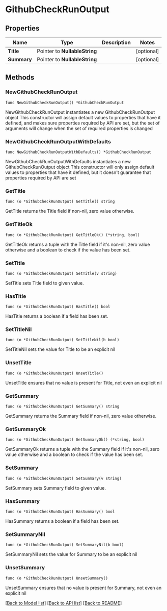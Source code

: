 # GithubCheckRunOutput

## Properties

Name | Type | Description | Notes
------------ | ------------- | ------------- | -------------
**Title** | Pointer to **NullableString** |  | [optional] 
**Summary** | Pointer to **NullableString** |  | [optional] 

## Methods

### NewGithubCheckRunOutput

`func NewGithubCheckRunOutput() *GithubCheckRunOutput`

NewGithubCheckRunOutput instantiates a new GithubCheckRunOutput object
This constructor will assign default values to properties that have it defined,
and makes sure properties required by API are set, but the set of arguments
will change when the set of required properties is changed

### NewGithubCheckRunOutputWithDefaults

`func NewGithubCheckRunOutputWithDefaults() *GithubCheckRunOutput`

NewGithubCheckRunOutputWithDefaults instantiates a new GithubCheckRunOutput object
This constructor will only assign default values to properties that have it defined,
but it doesn't guarantee that properties required by API are set

### GetTitle

`func (o *GithubCheckRunOutput) GetTitle() string`

GetTitle returns the Title field if non-nil, zero value otherwise.

### GetTitleOk

`func (o *GithubCheckRunOutput) GetTitleOk() (*string, bool)`

GetTitleOk returns a tuple with the Title field if it's non-nil, zero value otherwise
and a boolean to check if the value has been set.

### SetTitle

`func (o *GithubCheckRunOutput) SetTitle(v string)`

SetTitle sets Title field to given value.

### HasTitle

`func (o *GithubCheckRunOutput) HasTitle() bool`

HasTitle returns a boolean if a field has been set.

### SetTitleNil

`func (o *GithubCheckRunOutput) SetTitleNil(b bool)`

 SetTitleNil sets the value for Title to be an explicit nil

### UnsetTitle
`func (o *GithubCheckRunOutput) UnsetTitle()`

UnsetTitle ensures that no value is present for Title, not even an explicit nil
### GetSummary

`func (o *GithubCheckRunOutput) GetSummary() string`

GetSummary returns the Summary field if non-nil, zero value otherwise.

### GetSummaryOk

`func (o *GithubCheckRunOutput) GetSummaryOk() (*string, bool)`

GetSummaryOk returns a tuple with the Summary field if it's non-nil, zero value otherwise
and a boolean to check if the value has been set.

### SetSummary

`func (o *GithubCheckRunOutput) SetSummary(v string)`

SetSummary sets Summary field to given value.

### HasSummary

`func (o *GithubCheckRunOutput) HasSummary() bool`

HasSummary returns a boolean if a field has been set.

### SetSummaryNil

`func (o *GithubCheckRunOutput) SetSummaryNil(b bool)`

 SetSummaryNil sets the value for Summary to be an explicit nil

### UnsetSummary
`func (o *GithubCheckRunOutput) UnsetSummary()`

UnsetSummary ensures that no value is present for Summary, not even an explicit nil

[[Back to Model list]](../README.md#documentation-for-models) [[Back to API list]](../README.md#documentation-for-api-endpoints) [[Back to README]](../README.md)


